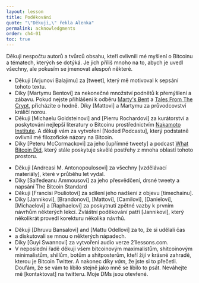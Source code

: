 ```yaml
---
layout: lesson
title: Poděkování
quote: "\"Děkuji,\" řekla Alenka"
permalink: acknowledgments
order: ch4-01
toc: true
---
```


Děkuji nespočtu autorů a tvůrců obsahu, kteří ovlivnili mé myšlení o Bitcoinu 
a tématech, kterých se dotýká. Je jich příliš mnoho na to, abych je uvedl 
všechny, ale pokusím se jmenovat alespoň některé.

<!-- Part I -->
-   Děkuji [Arjunovi Balajimu] za [tweet], který mě motivoval k sepsání 
    tohoto textu.
-   Díky [Martymu Bentovi] za nekonečné množství podnětů k přemýšlení 
    a zábavu. Pokud nejste přihlášeni k odběru [Marty's Ƀent] a [Tales 
    From The Crypt], přicházíte o hodně. Díky [Mattovi] a Martymu 
    za průvodcovství králičí norou.
-   Děkuji [Michaelu Goldsteinovi] and [Pierru Rochardovi] za kurátorství 
    a poskytování nejlepší literatury o Bitcoinu prostřednictvím [Nakamoto
    Institute]. A děkuji vám za vytvoření [Noded Podcastu], který podstatně 
    ovlivnil mé filozofické názory na Bitcoin.
-   Díky [Peteru McCormackovi] za jeho [upřímné tweety] a podcast [What
    Bitcoin Did], který stále poskytuje skvělé postřehy z mnoha oblastí 
    tohoto prostoru.
<!-- Part II -->
-   Děkuji [Andreasi M. Antonopoulosovi] za všechny [vzdělávací materiály], 
    které v průběhu let vydal.
-   Díky [Saifedeanu Ammousovi] za jeho přesvědčení, drsné tweety a napsání 
    The Bitcoin Standard
-   Děkuji [Francisi Pouliotovi] za sdílení jeho nadšení z objevu [timechainu].
-   Díky [Jannikovi], [Brandonovi], [Mattovi], [Camilovi], [Danielovi], 
    [Michaelovi] a [Raphaelovi] za poskytnutí zpětné vazby k prvním návrhům 
    některých lekcí. Zvláštní poděkování patří [Jannikovi], který několikrát 
    provedl korekturu několika návrhů.
<!-- Part III -->
-   Děkuji [Dhruvu Bansalovi] and [Mattu Odellovi] za to, že si udělali čas 
-   a diskutovali se mnou o některých nápadech.
-   Díky [Guyi Swannovi] za vytvoření audio verze 21lessons.com.
-   V neposlední řadě děkuji všem bitcoinovým maximalistům, shitcoinovým 
    minimalistům, shillům, botům a shitposterům, kteří žijí v krásné zahradě, 
    kterou je Bitcoin Twitter. A nakonec díky *vám*, že jste si to přečetli. 
    Doufám, že se vám to líbilo stejně jako mně se líbilo to psát. Neváhejte 
    mě [kontaktovat] na twitteru. Moje DMs jsou otevřené.

<!-- Twitter -->
[Guy Swann]: https://twitter.com/TheCryptoconomy
[Arjun Balaji]: https://twitter.com/arjunblj
[Saifedean Ammous]: https://twitter.com/saifedean
[Dhruv Bansal]: https://twitter.com/dhruvbansal
[Marty Bent]: https://twitter.com/martybent
[Matt Odell]: https://twitter.com/matt_odell
[Matt]: https://twitter.com/matt_odell
[Michael Goldstein]: https://twitter.com/bitstein
[Pierre Rochard]: https://twitter.com/pierre_rochard
[Hugo Nguyen]: hhttps://twitter.com/hugohano
[Jannik]: https://twitter.com/jnnksbrt
[Camilo]: https://twitter.com/CamiloJdL
[deniz]: https://twitter.com/deniz_zgur
[Michael]: https://twitter.com/michael_rogger
[Daniel]: https://twitter.com/dnlggr
[Raphael]: https://twitter.com/dinemuatta
[Dan Held]: https://twitter.com/danheld
[Vijay Boyapati]: https://twitter.com/real_vijay
[Hasu]: https://twitter.com/hasufl
[Brandon]: https://twitter.com/bquittem
[Andreas M. Antonopoulos]: https://twitter.com/aantonop
[Francis Pouliot]: https://twitter.com/francispouliot_
[timechain]: https://twitter.com/francispouliot_/status/1106028072799744002
[Aleksandar Svetski]:https://twitter.com/AleksSvetski
[Michael Kerbleski]: https://twitter.com/kerbleski
[3Blue1Brown]: https://twitter.com/3blue1brown
[Arjun Balaji]: https://twitter.com/arjunblj
[the tweet]: https://twitter.com/arjunblj/status/1050073234719293440
[Saifedean Ammous]: https://twitter.com/saifedean
[Dhruv Bansal]: https://twitter.com/dhruvbansal
[Matt Odell]: https://twitter.com/matt_odell
[Matt]: https://twitter.com/matt_odell
[Michael Goldstein]: https://twitter.com/bitstein
[Pierre Rochard]: https://twitter.com/pierre_rochard
[Nakamoto Institute]: http://nakamotoinstitute.org
[Jannik]: https://twitter.com/jnnksbrt
[Dan Held]: https://twitter.com/danheld
[Vijay Boyapati]: https://twitter.com/real_vijay
[Peter McCormack]: https://twitter.com/whatbitcoindid
[honest tweets]: https://twitter.com/PeterMcCormack/status/1073196778705559553
[stacking]: https://twitter.com/hashtag/stackingsats
[reach out to me]: https://twitter.com/dergigi

<!-- Pods -->
[Tales From The Crypt]: https://talesfromthecrypt.libsyn.com/
[Noded Podcast]: https://noded.org/
[Marty's Ƀent]: http://eepurl.com/cROArD
[What Bitcoin Did]: https://www.whatbitcoindid.com/podcast

<!-- Other -->
[educational material]: https://antonopoulos.com/

<!-- Wikipedia -->
[alice]: https://en.wikipedia.org/wiki/Alice%27s_Adventures_in_Wonderland
[carroll]: https://en.wikipedia.org/wiki/Lewis_Carroll
